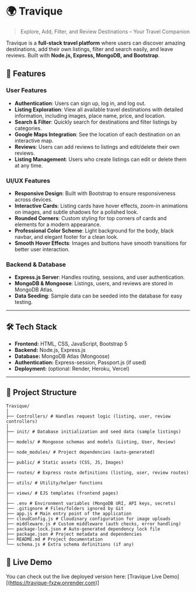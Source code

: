 # 🌍 Travique

> Explore, Add, Filter, and Review Destinations – Your Travel Companion  

Travique is a **full-stack travel platform** where users can discover amazing destinations, add their own listings, filter and search easily, and leave reviews. Built with **Node.js, Express, MongoDB, and Bootstrap**.

## 🚀 Features

### User Features
- **Authentication**: Users can sign up, log in, and log out.  
- **Listing Exploration**: View all available travel destinations with detailed information, including images, place name, price, and location.  
- **Search & Filter**: Quickly search for destinations and filter listings by categories.  
- **Google Maps Integration**: See the location of each destination on an interactive map.  
- **Reviews**: Users can add reviews to listings and edit/delete their own reviews.  
- **Listing Management**: Users who create listings can edit or delete them at any time.  

### UI/UX Features
- **Responsive Design**: Built with Bootstrap to ensure responsiveness across devices.  
- **Interactive Cards**: Listing cards have hover effects, zoom-in animations on images, and subtle shadows for a polished look.  
- **Rounded Corners**: Custom styling for top corners of cards and elements for a modern appearance.  
- **Professional Color Scheme**: Light background for the body, black navbar, and elegant footer for a clean look.  
- **Smooth Hover Effects**: Images and buttons have smooth transitions for better user interaction.  

### Backend & Database
- **Express.js Server**: Handles routing, sessions, and user authentication.  
- **MongoDB & Mongoose**: Listings, users, and reviews are stored in MongoDB Atlas.  
- **Data Seeding**: Sample data can be seeded into the database for easy testing.  

---

## 🛠️ Tech Stack

- **Frontend:** HTML, CSS, JavaScript, Bootstrap 5  
- **Backend:** Node.js, Express.js  
- **Database:** MongoDB Atlas (Mongoose)  
- **Authentication:** Express-session, Passport.js (if used)  
- **Deployment:** (optional: Render, Heroku, Vercel)

---

## 📂 Project Structure
```
Travique/
│
├── Controllers/ # Handles request logic (listing, user, review controllers)
│
├── init/ # Database initialization and seed data (sample listings)
│
├── models/ # Mongoose schemas and models (Listing, User, Review)
│
├── node_modules/ # Project dependencies (auto-generated)
│
├── public/ # Static assets (CSS, JS, Images)
│
├── routes/ # Express route definitions (listing, user, review routes)
│
├── utils/ # Utility/helper functions
│
├── views/ # EJS templates (frontend pages)
│
├── .env # Environment variables (MongoDB URI, API keys, secrets)
├── .gitignore # Files/folders ignored by Git
├── app.js # Main entry point of the application
├── cloudConfig.js # Cloudinary configuration for image uploads
├── middleware.js # Custom middleware (auth checks, error handling)
├── package-lock.json # Auto-generated dependency lock file
├── package.json # Project metadata and dependencies
├── README.md # Project documentation
└── schema.js # Extra schema definitions (if any)
```


##  📂 Live Demo

You can check out the live deployed version here:
[Travique Live Demo][(https://travique-fxzw.onrender.com)]


